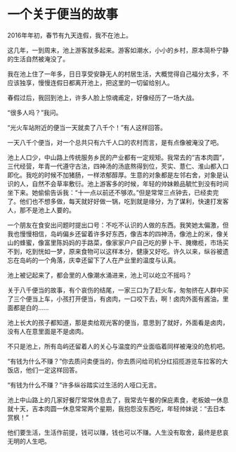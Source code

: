 # 一个关于便当的故事

2016年年初，春节有九天连假，我不在池上。 

这几年，一到周末，池上游客就多起来。游客如潮水，小小的乡村，原本简朴宁静的生活自然被淹没了。 

我在池上住了一年多，日日享受安静无人的村居生活，大概觉得自己福分太多，不应该独享，慢慢连假日都离开池上，把这里的一切留给别人。 

春假过后，我回到池上，许多人脸上惊魂甫定，好像经历了一场大战。 

“很多人吗？”我问。 

“光火车站附近的便当一天就卖了八千个！”有人这样回答。 

一天八千个便当，对一个总共只有六千人口的农村而言，是有点像被淹没了吧。 

池上人口少，中山路上传统服务乡民的产业都有一定规矩。我常去的“吉本肉圆”，三代经营，年青一代遵守古法，四神汤的汤底熬得到位，芡实、薏仁、淮山都入口即化。我吃的时候不加猪肠，一样浓郁醇厚。生意的对象都是左邻右舍，对象是认识的人，自然不会草率敷衍。池上游客多的时候，年轻的帅妹赖品毓忙到没有时间坐下来。她偷偷告诉我：“十一点以前还不够浓。”但是常常三点钟去，已经卖完了。他们也不想多做，每天就好好做一锅，吃到就是缘分，为了谋利，快速打发客人，那不是池上人要的。 

一个朋友在食安出问题时提出口号：不吃不认识的人做的东西。我笑她太偏激，但我也慢慢相信，岛屿偏乡还留着许多好东西，像吉本的四神汤，像池上的米，像关山的蜂蜜，像富里陈妈妈的手路菜，像家家户户自己吃的萝卜干、腌橄榄，市场买不到，吃到恍如一梦，原来食物可以这样本分，健康又好吃。许久以来，纵谷被遗忘在岛屿的一个角落，庆幸还留下了人在产业里的温度与认真。 

池上被记起来了，都会里的人像潮水涌进来，池上可以屹立不摇吗？ 

关于八千便当的故事，有个哀伤的结尾，一家三口为了赶火车，匆匆挤在人群中买了三个便当上车，小孩打开便当，有卤肉，一口咬下去，啊！卤肉外面有酱油，里面都是白的…… 

池上长大的孩子都知道，那是卖给观光客的便当，意思到了就好，外面看是卤肉，没有人在意里面是不是卤肉。 

不只是池上，所有岛屿还留着人的关心与温度的产业面临着同样被淹没的危机吧。 

“有钱为什么不赚？”你去质问卖便当的，你去质问给司机分红招揽游览车拉客的大饭店，他们一定这样回答。 

“有钱为什么不赚？”许多纵谷踏实过生活的人哑口无言。 

池上中山路上的几家好餐厅常常休息去了，我常去午餐的保庇素食，老板娘一休息就十天，吉本肉圆一休息常常两个星期，我抱怨没东西吃，年轻帅妹说：“去日本赏枫！” 

他们要生活，生活作前提，钱可以赚，钱也可以不赚。人生没有取舍，最终是悲哀无明的人生吧。